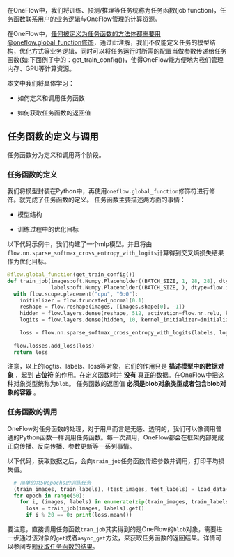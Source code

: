在OneFlow中，我们将训练、预测/推理等任务统称为任务函数(job function)，任务函数联系用户的业务逻辑与OneFlow管理的计算资源。

在OneFlow中，任何被定义为任务函数的方法体都需要用@oneflow.global_function修饰，通过此注解，我们不仅能定义任务的模型结构，优化方式等业务逻辑，同时可以将任务运行时所需的配置当做参数传递给任务函数(如:下面例子中的：get_train_config())，使得OneFlow能方便地为我们管理内存、GPU等计算资源。

本文中我们将具体学习：

* 如何定义和调用任务函数

* 如何获取任务函数的返回值

## 任务函数的定义与调用
任务函数分为定义和调用两个阶段。
### 任务函数的定义
我们将模型封装在Python中，再使用`oneflow.global_function`修饰符进行修饰。就完成了任务函数的定义。
任务函数主要描述两方面的事情：

* 模型结构

* 训练过程中的优化目标

以下代码示例中，我们构建了一个mlp模型。并且将由`flow.nn.sparse_softmax_cross_entropy_with_logits`计算得到交叉熵损失结果作为优化目标。
```python
@flow.global_function(get_train_config())
def train_job(images:oft.Numpy.Placeholder((BATCH_SIZE, 1, 28, 28), dtype=flow.float),
              labels:oft.Numpy.Placeholder((BATCH_SIZE, ), dtype=flow.int32)):
  with flow.scope.placement("cpu", "0:0"):
    initializer = flow.truncated_normal(0.1)
    reshape = flow.reshape(images, [images.shape[0], -1])
    hidden = flow.layers.dense(reshape, 512, activation=flow.nn.relu, kernel_initializer=initializer)
    logits = flow.layers.dense(hidden, 10, kernel_initializer=initializer)
    
    loss = flow.nn.sparse_softmax_cross_entropy_with_logits(labels, logits, name="softmax_loss")
  
  flow.losses.add_loss(loss)
  return loss
```
注意，以上的logtis、labels、loss等对象，它们的作用只是 **描述模型中的数据对象** ，起到 **占位符** 的作用。在定义函数时并 **没有** 真正的数据。在OneFlow中把这种对象类型统称为`blob`。
任务函数的返回值 **必须是blob对象类型或者包含blob对象的容器** 。

### 任务函数的调用
OneFlow对任务函数的处理，对于用户而言是无感、透明的，我们可以像调用普通的Python函数一样调用任务函数。每一次调用，OneFlow都会在框架内部完成正向传播、反向传播、参数更新等一系列事情。

以下代码，获取数据之后，会向`train_job`任务函数传递参数并调用，打印平均损失值。

```python
  # 简单的共50epochs的训练任务
  (train_images, train_labels), (test_images, test_labels) = load_data(BATCH_SIZE)
  for epoch in range(50):
    for i, (images, labels) in enumerate(zip(train_images, train_labels)):
      loss = train_job(images, labels).get()
      if i % 20 == 0: print(loss.mean())
```

要注意，直接调用任务函数`tran_job`其实得到的是OneFlow的`blob`对象，需要进一步通过该对象的`get`或者`async_get`方法，来获取任务函数的返回结果。详情可以参阅专题[获取任务函数的结果](../basics_topics/async_get.md)。

